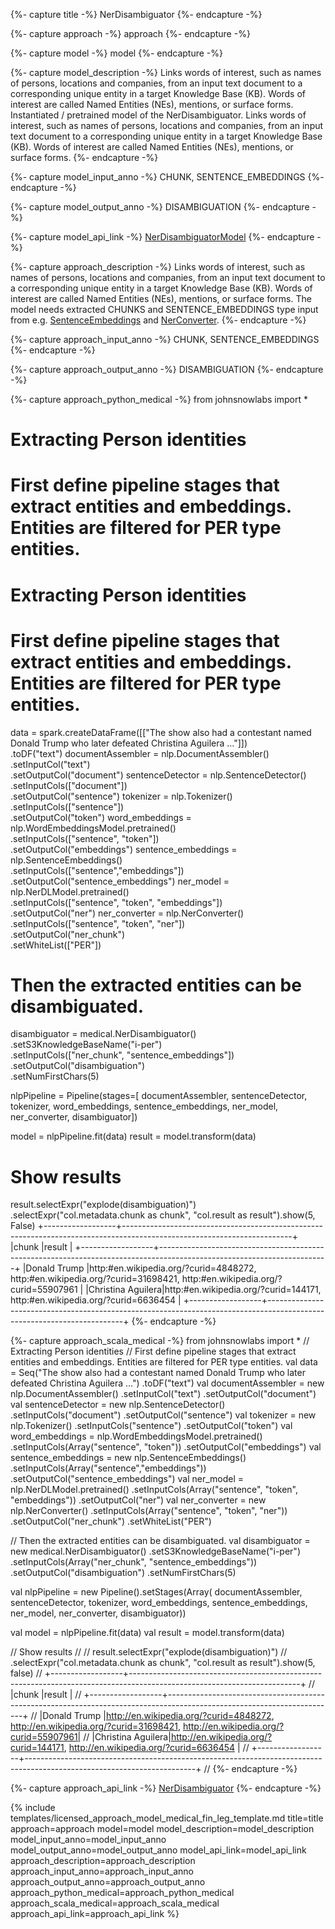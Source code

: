 {%- capture title -%}
NerDisambiguator
{%- endcapture -%}

{%- capture approach -%}
approach
{%- endcapture -%}

{%- capture model -%}
model
{%- endcapture -%}

{%- capture model_description -%}
Links words of interest, such as names of persons, locations and companies, from an input text document to
a corresponding unique entity in a target Knowledge Base (KB). Words of interest are called Named Entities (NEs),
mentions, or surface forms.
Instantiated / pretrained model of the NerDisambiguator.
Links words of interest, such as names of persons, locations and companies, from an input text document to
a corresponding unique entity in a target Knowledge Base (KB). Words of interest are called Named Entities (NEs),
mentions, or surface forms.
{%- endcapture -%}

{%- capture model_input_anno -%}
CHUNK, SENTENCE_EMBEDDINGS
{%- endcapture -%}

{%- capture model_output_anno -%}
DISAMBIGUATION
{%- endcapture -%}

{%- capture model_api_link -%}
[NerDisambiguatorModel](https://nlp.johnsnowlabs.com/licensed/api/com/johnsnowlabs/nlp/annotators/disambiguation/NerDisambiguatorModel)
{%- endcapture -%}

{%- capture approach_description -%}
Links words of interest, such as names of persons, locations and companies, from an input text document to
a corresponding unique entity in a target Knowledge Base (KB). Words of interest are called Named Entities (NEs),
mentions, or surface forms.
The model needs extracted CHUNKS and SENTENCE_EMBEDDINGS type input from e.g.
[SentenceEmbeddings](/docs/en/annotators#sentenceembeddings) and
[NerConverter](/docs/en/annotators#nerconverter).
{%- endcapture -%}

{%- capture approach_input_anno -%}
CHUNK, SENTENCE_EMBEDDINGS
{%- endcapture -%}

{%- capture approach_output_anno -%}
DISAMBIGUATION
{%- endcapture -%}

{%- capture approach_python_medical -%}
from johnsnowlabs import *
# Extracting Person identities
# First define pipeline stages that extract entities and embeddings. Entities are filtered for PER type entities.
# Extracting Person identities
# First define pipeline stages that extract entities and embeddings. Entities are filtered for PER type entities.
data = spark.createDataFrame([["The show also had a contestant named Donald Trump who later defeated Christina Aguilera ..."]]) \
  .toDF("text")
documentAssembler = nlp.DocumentAssembler() \
  .setInputCol("text") \
  .setOutputCol("document")
sentenceDetector = nlp.SentenceDetector() \
  .setInputCols(["document"]) \
  .setOutputCol("sentence")
tokenizer = nlp.Tokenizer() \
  .setInputCols(["sentence"]) \
  .setOutputCol("token")
word_embeddings = nlp.WordEmbeddingsModel.pretrained() \
  .setInputCols(["sentence", "token"]) \
  .setOutputCol("embeddings")
sentence_embeddings = nlp.SentenceEmbeddings() \
  .setInputCols(["sentence","embeddings"]) \
  .setOutputCol("sentence_embeddings")
ner_model = nlp.NerDLModel.pretrained() \
  .setInputCols(["sentence", "token", "embeddings"]) \
  .setOutputCol("ner")
ner_converter = nlp.NerConverter() \
  .setInputCols(["sentence", "token", "ner"]) \
  .setOutputCol("ner_chunk") \
  .setWhiteList(["PER"])

# Then the extracted entities can be disambiguated.
disambiguator = medical.NerDisambiguator() \
  .setS3KnowledgeBaseName("i-per") \
  .setInputCols(["ner_chunk", "sentence_embeddings"]) \
  .setOutputCol("disambiguation") \
  .setNumFirstChars(5)

nlpPipeline = Pipeline(stages=[
  documentAssembler,
  sentenceDetector,
  tokenizer,
  word_embeddings,
  sentence_embeddings,
  ner_model,
  ner_converter,
  disambiguator])

model = nlpPipeline.fit(data)
result = model.transform(data)

# Show results
result.selectExpr("explode(disambiguation)")
  .selectExpr("col.metadata.chunk as chunk", "col.result as result").show(5, False)
+------------------+------------------------------------------------------------------------------------------------------------------------+
|chunk             |result                                                                                                                  |
+------------------+------------------------------------------------------------------------------------------------------------------------+
|Donald Trump      |http:#en.wikipedia.org/?curid=4848272, http:#en.wikipedia.org/?curid=31698421, http:#en.wikipedia.org/?curid=55907961   |
|Christina Aguilera|http:#en.wikipedia.org/?curid=144171, http:#en.wikipedia.org/?curid=6636454                                             |
+------------------+------------------------------------------------------------------------------------------------------------------------+
{%- endcapture -%}

{%- capture approach_scala_medical -%}
from johnsnowlabs import * 
// Extracting Person identities
// First define pipeline stages that extract entities and embeddings. Entities are filtered for PER type entities.
val data = Seq("The show also had a contestant named Donald Trump who later defeated Christina Aguilera ...")
  .toDF("text")
val documentAssembler = new nlp.DocumentAssembler()
  .setInputCol("text")
  .setOutputCol("document")
val sentenceDetector = new nlp.SentenceDetector()
  .setInputCols("document")
  .setOutputCol("sentence")
val tokenizer = new nlp.Tokenizer()
  .setInputCols("sentence")
  .setOutputCol("token")
val word_embeddings = nlp.WordEmbeddingsModel.pretrained()
  .setInputCols(Array("sentence", "token"))
  .setOutputCol("embeddings")
val sentence_embeddings = new nlp.SentenceEmbeddings()
  .setInputCols(Array("sentence","embeddings"))
  .setOutputCol("sentence_embeddings")
val ner_model = nlp.NerDLModel.pretrained()
  .setInputCols(Array("sentence", "token", "embeddings"))
  .setOutputCol("ner")
val ner_converter = new nlp.NerConverter()
  .setInputCols(Array("sentence", "token", "ner"))
  .setOutputCol("ner_chunk")
  .setWhiteList("PER")

// Then the extracted entities can be disambiguated.
val disambiguator = new medical.NerDisambiguator()
  .setS3KnowledgeBaseName("i-per")
  .setInputCols(Array("ner_chunk", "sentence_embeddings"))
  .setOutputCol("disambiguation")
  .setNumFirstChars(5)

val nlpPipeline = new Pipeline().setStages(Array(
  documentAssembler,
  sentenceDetector,
  tokenizer,
  word_embeddings,
  sentence_embeddings,
  ner_model,
  ner_converter,
  disambiguator))

val model = nlpPipeline.fit(data)
val result = model.transform(data)

// Show results
//
// result.selectExpr("explode(disambiguation)")
//   .selectExpr("col.metadata.chunk as chunk", "col.result as result").show(5, false)
// +------------------+------------------------------------------------------------------------------------------------------------------------+
// |chunk             |result                                                                                                                  |
// +------------------+------------------------------------------------------------------------------------------------------------------------+
// |Donald Trump      |http://en.wikipedia.org/?curid=4848272, http://en.wikipedia.org/?curid=31698421, http://en.wikipedia.org/?curid=55907961|
// |Christina Aguilera|http://en.wikipedia.org/?curid=144171, http://en.wikipedia.org/?curid=6636454                                           |
// +------------------+------------------------------------------------------------------------------------------------------------------------+
//
{%- endcapture -%}

{%- capture approach_api_link -%}
[NerDisambiguator](https://nlp.johnsnowlabs.com/licensed/api/com/johnsnowlabs/nlp/annotators/disambiguation/NerDisambiguator)
{%- endcapture -%}



{% include templates/licensed_approach_model_medical_fin_leg_template.md
title=title
approach=approach
model=model
model_description=model_description
model_input_anno=model_input_anno
model_output_anno=model_output_anno
model_api_link=model_api_link
approach_description=approach_description
approach_input_anno=approach_input_anno
approach_output_anno=approach_output_anno
approach_python_medical=approach_python_medical
approach_scala_medical=approach_scala_medical
approach_api_link=approach_api_link
%}

